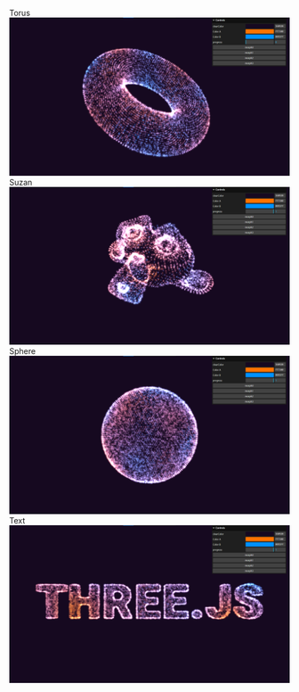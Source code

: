 
Torus
![Torus Image](static/results/torus.png)
Suzan
![Suzan Image](static/results/suzan.png)
Sphere
![Sphare Image](static/results/sphere.png)
Text
![Text Image](static/results/text.png)
